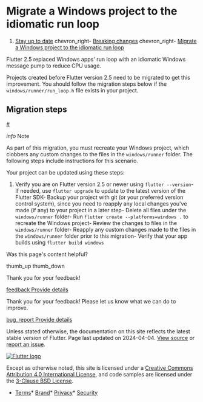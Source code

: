 Migrate a Windows project to the idiomatic run loop
===================================================

1. [Stay up to date](/release) chevron\_right- [Breaking changes](/release/breaking-changes) chevron\_right- [Migrate a Windows project to the idiomatic run loop](/release/breaking-changes/windows-run-loop)

Flutter 2.5 replaced Windows apps' run loop with an idiomatic Windows message pump to reduce CPU usage.

Projects created before Flutter version 2.5 need to be migrated to get this improvement. You should follow the migration steps below if the `windows/runner/run_loop.h` file exists in your project.

Migration steps
---------------

[#](#migration-steps)

*info* Note

As part of this migration, you must recreate your Windows project, which clobbers any custom changes to the files in the `windows/runner` folder. The following steps include instructions for this scenario.

Your project can be updated using these steps:

1. Verify you are on Flutter version 2.5 or newer using `flutter --version`- If needed, use `flutter upgrade` to update to the latest version of the Flutter SDK- Backup your project with git (or your preferred version control system), since you need to reapply any local changes you've made (if any) to your project in a later step- Delete all files under the `windows/runner` folder- Run `flutter create --platforms=windows .` to recreate the Windows project- Review the changes to files in the `windows/runner` folder- Reapply any custom changes made to the files in the `windows/runner` folder prior to this migration- Verify that your app builds using `flutter build windows`

Was this page's content helpful?

thumb\_up thumb\_down

Thank you for your feedback!

 [feedback Provide details](https://github.com/flutter/website/issues/new?template=1_page_issue.yml&&page-url=https://docs.flutter.dev/release/breaking-changes/windows-run-loop/&page-source=https://github.com/flutter/website/tree/main/src/content/release/breaking-changes/windows-run-loop.md)

Thank you for your feedback! Please let us know what we can do to improve.

 [bug\_report Provide details](https://github.com/flutter/website/issues/new?template=1_page_issue.yml&&page-url=https://docs.flutter.dev/release/breaking-changes/windows-run-loop/&page-source=https://github.com/flutter/website/tree/main/src/content/release/breaking-changes/windows-run-loop.md)

Unless stated otherwise, the documentation on this site reflects the latest stable version of Flutter. Page last updated on 2024-04-04. [View source](https://github.com/flutter/website/tree/main/src/content/release/breaking-changes/windows-run-loop.md) or [report an issue](https://github.com/flutter/website/issues/new?template=1_page_issue.yml&&page-url=https://docs.flutter.dev/release/breaking-changes/windows-run-loop/&page-source=https://github.com/flutter/website/tree/main/src/content/release/breaking-changes/windows-run-loop.md "Report an issue with this page").

[![Flutter logo](/assets/images/branding/flutter/logo+text/horizontal/white.svg)](https://flutter.dev)

Except as otherwise noted, this site is licensed under a [Creative Commons Attribution 4.0 International License](https://creativecommons.org/licenses/by/4.0/), and code samples are licensed under the [3-Clause BSD License](https://opensource.org/licenses/BSD-3-Clause).

* [Terms](/tos "Terms of use")* [Brand](/brand "Brand usage guidelines")* [Privacy](https://policies.google.com/privacy "Privacy policy")* [Security](/security "Security philosophy and practices")

   